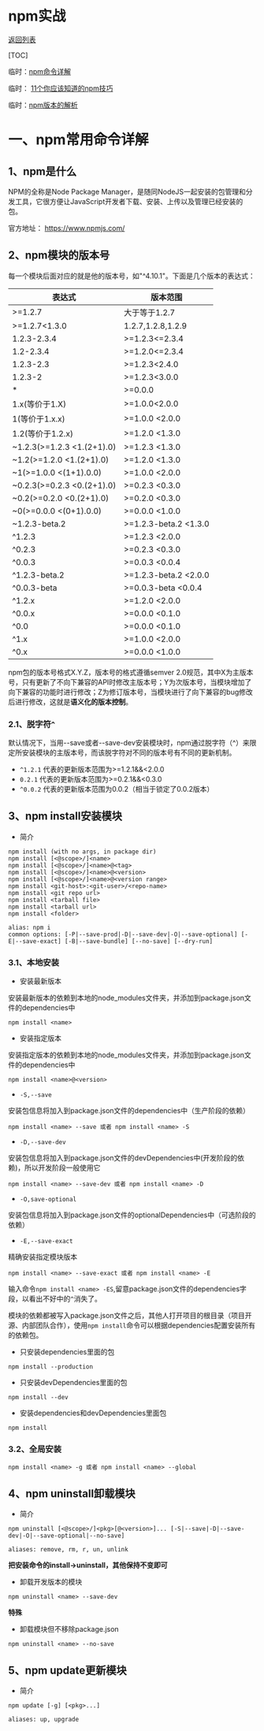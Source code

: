 # npm实战

[返回列表](https://github.com/EmonCodingFrontEnd/frontend-tutorial)

[TOC]

临时：[npm命令详解]( https://www.cnblogs.com/itlkNote/p/6830682.html)

临时： [11个你应该知道的npm技巧](https://www.jianshu.com/p/aa84b7b35094)

临时：[npm版本的解析](https://www.cnblogs.com/blackgan/p/7828047.html)

# 一、npm常用命令详解

## 1、npm是什么

NPM的全称是Node Package Manager，是随同NodeJS一起安装的包管理和分发工具，它很方便让JavaScript开发者下载、安装、上传以及管理已经安装的包。

官方地址： https://www.npmjs.com/

## 2、npm模块的版本号

每一个模块后面对应的就是他的版本号，如"^4.10.1"。下面是几个版本的表达式：

| 表达式                     | 版本范围              |
| -------------------------- | --------------------- |
| >=1.2.7                    | 大于等于1.2.7         |
| >=1.2.7<1.3.0              | 1.2.7,1.2.8,1.2.9     |
| 1.2.3-2.3.4                | >=1.2.3<=2.3.4        |
| 1.2-2.3.4                  | >=1.2.0<=2.3.4        |
| 1.2.3-2.3                  | >=1.2.3<2.4.0         |
| 1.2.3-2                    | >=1.2.3<3.0.0         |
| *                          | >=0.0.0               |
| 1.x(等价于1.X)             | >=1.0.0<2.0.0         |
| 1(等价于1.x.x)             | >=1.0.0 <2.0.0        |
| 1.2(等价于1.2.x)           | >=1.2.0 <1.3.0        |
| ~1.2.3(>=1.2.3 <1.(2+1).0) | >=1.2.3 <1.3.0        |
| ~1.2(>=1.2.0 <1.(2+1).0)   | >=1.2.0 <1.3.0        |
| ~1(>=1.0.0 <(1+1).0.0)     | >=1.0.0 <2.0.0        |
| ~0.2.3(>=0.2.3 <0.(2+1).0) | >=0.2.3 <0.3.0        |
| ~0.2(>=0.2.0 <0.(2+1).0)   | >=0.2.0 <0.3.0        |
| ~0(>=0.0.0 <(0+1).0.0)     | >=0.0.0 <1.0.0        |
| ~1.2.3-beta.2              | >=1.2.3-beta.2 <1.3.0 |
| ^1.2.3                     | >=1.2.3 <2.0.0        |
| ^0.2.3                     | >=0.2.3 <0.3.0        |
| ^0.0.3                     | >=0.0.3 <0.0.4        |
| ^1.2.3-beta.2              | >=1.2.3-beta.2 <2.0.0 |
| ^0.0.3-beta                | >=0.0.3-beta <0.0.4   |
| ^1.2.x                     | >=1.2.0 <2.0.0        |
| ^0.0.x                     | >=0.0.0 <0.1.0        |
| ^0.0                       | >=0.0.0 <0.1.0        |
| ^1.x                       | >=1.0.0 <2.0.0        |
| ^0.x                       | >=0.0.0 <1.0.0        |

npm包的版本号格式X.Y.Z，版本号的格式遵循semver 2.0规范，其中X为主版本号，只有更新了不向下兼容的API时修改主版本号；Y为次版本号，当模块增加了向下兼容的功能时进行修改；Z为修订版本号，当模块进行了向下兼容的bug修改后进行修改，这就是**语义化的版本控制**。

### 2.1、脱字符`^`

默认情况下，当用--save或者--save-dev安装模块时，npm通过脱字符（^）来限定所安装模块的主版本号，而该脱字符对不同的版本号有不同的更新机制。

- `^1.2.1` 代表的更新版本范围为>=1.2.1&&<2.0.0
- `0.2.1` 代表的更新版本范围为>=0.2.1&&<0.3.0
- `^0.0.2` 代表的更新版本范围为0.0.2（相当于锁定了0.0.2版本）

## 3、npm install安装模块

- 简介

```shell
npm install (with no args, in package dir)
npm install [<@scope>/]<name>
npm install [<@scope>/]<name>@<tag>
npm install [<@scope>/]<name>@<version>
npm install [<@scope>/]<name>@<version range>
npm install <git-host>:<git-user>/<repo-name>
npm install <git repo url>
npm install <tarball file>
npm install <tarball url>
npm install <folder>

alias: npm i
common options: [-P|--save-prod|-D|--save-dev|-O|--save-optional] [-E|--save-exact] [-B|--save-bundle] [--no-save] [--dry-run]
```

### 3.1、本地安装

- 安装最新版本

安装最新版本的依赖到本地的node_modules文件夹，并添加到package.json文件的dependencies中

```shell
npm install <name>
```

- 安装指定版本

安装指定版本的依赖到本地的node_modules文件夹，并添加到package.json文件的dependencies中

```shell
npm install <name>@<version>
```

- `-S,--save` 

安装包信息将加入到package.json文件的dependencies中（生产阶段的依赖）

```shell
npm install <name> --save 或者 npm install <name> -S
```

- `-D,--save-dev` 

安装包信息将加入到package.json文件的devDependencies中(开发阶段的依赖)，所以开发阶段一般使用它

```shell
npm install <name> --save-dev 或者 npm install <name> -D
```

- `-O,save-optional` 

安装包信息将加入到package.json文件的optionalDependencies中（可选阶段的依赖）

- `-E,--save-exact`

精确安装指定模块版本

```shell
npm install <name> --save-exact 或者 npm install <name> -E
```

输入命令`npm install <name> -ES`,留意package.json文件的dependencies字段，以看出不好中的`^`消失了。



模块的依赖都被写入package.json文件之后，其他人打开项目的根目录（项目开源、内部团队合作），使用`npm install`命令可以根据dependencies配置安装所有的依赖包。

- 只安装dependencies里面的包

```shell
npm install --production
```

- 只安装devDependencies里面的包

```shell
npm install --dev
```

- 安装dependencies和devDependencies里面包

```shell
npm install
```

### 3.2、全局安装

```shell
npm install <name> -g 或者 npm install <name> --global
```

## 4、npm uninstall卸载模块

- 简介

```shell
npm uninstall [<@scope>/]<pkg>[@<version>]... [-S|--save|-D|--save-dev|-O|--save-optional|--no-save]

aliases: remove, rm, r, un, unlink
```

**把安装命令的install->uninstall，其他保持不变即可**

- 卸载开发版本的模块

```shell
npm uninstall <name> --save-dev
```

**特殊**

- 卸载模块但不移除package.json

```shell
npm uninstall <name> --no-save
```



## 5、npm update更新模块

- 简介

```shell
npm update [-g] [<pkg>...]

aliases: up, upgrade
```



